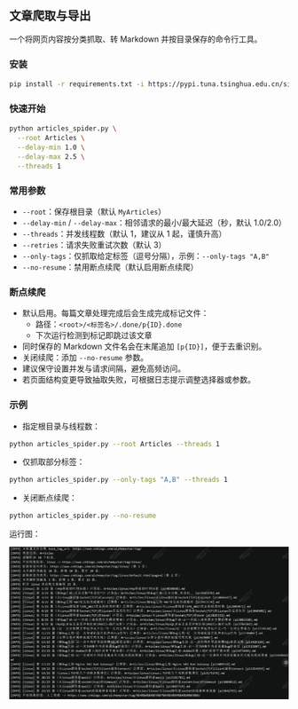 ## 文章爬取与导出

一个将网页内容按分类抓取、转 Markdown 并按目录保存的命令行工具。

### 安装
```bash
pip install -r requirements.txt -i https://pypi.tuna.tsinghua.edu.cn/simple
```

### 快速开始
```bash
python articles_spider.py \
  --root Articles \
  --delay-min 1.0 \
  --delay-max 2.5 \
  --threads 1
```

### 常用参数
- `--root`：保存根目录（默认 `MyArticles`）
- `--delay-min` / `--delay-max`：相邻请求的最小/最大延迟（秒，默认 1.0/2.0）
- `--threads`：并发线程数（默认 1，建议从 1 起，谨慎升高）
- `--retries`：请求失败重试次数（默认 3）
- `--only-tags`：仅抓取给定标签（逗号分隔），示例：`--only-tags "A,B"`
- `--no-resume`：禁用断点续爬（默认启用断点续爬）

### 断点续爬
- 默认启用。每篇文章处理完成后会生成完成标记文件：
  - 路径：`<root>/<标签名>/.done/p{ID}.done`
  - 下次运行检测到标记即跳过该文章
- 同时保存的 Markdown 文件名会在末尾追加 `[p{ID}]`，便于去重识别。
- 关闭续爬：添加 `--no-resume` 参数。
- 建议保守设置并发与请求间隔，避免高频访问。
- 若页面结构变更导致抽取失败，可根据日志提示调整选择器或参数。


### 示例
- 指定根目录与线程数：
```bash
python articles_spider.py --root Articles --threads 1
```
- 仅抓取部分标签：
```bash
python articles_spider.py --only-tags "A,B" --threads 1
```
- 关闭断点续爬：
```bash
python articles_spider.py --no-resume
```

运行图：

![image-20250915185342872](README.assets/image-20250915185342872.png)
